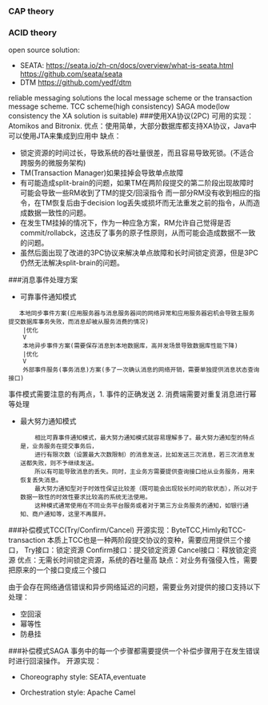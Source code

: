 ### CAP theory
### ACID theory

open source solution:
- SEATA: 
    https://seata.io/zh-cn/docs/overview/what-is-seata.html
    https://github.com/seata/seata
- DTM
    https://github.com/yedf/dtm
    

reliable messaging solutions
the local message scheme or the transaction message scheme.
TCC scheme(high consistency)
 SAGA mode(low consistency
 the XA solution is suitable)
###使用XA协议(2PC)
可用的实现：Atomikos and Bitronix.
优点：使用简单，大部分数据库都支持XA协议，Java中可以使用JTA来集成到应用中
缺点：
- 锁定资源的时间过长，导致系统的吞吐量很差，而且容易导致死锁。(不适合跨服务的微服务架构)
- TM(Transaction Manager)如果挂掉会导致单点故障
- 有可能造成split-brain的问题，如果TM在两阶段提交的第二阶段出现故障时可能会导致一些RM收到了TM的提交/回滚指令
  而一部分RM没有收到相应的指令，在TM恢复后由于decision log丢失或损坏而无法重发之前的指令，从而造成数据一致性的问题。
- 在发生TM挂掉的情况下，作为一种应急方案，RM允许自己觉得是否commit/rollabck，这违反了事务的原子性原则，从而可能会造成数据不一致的问题。
- 虽然后面出现了改进的3PC协议来解决单点故障和长时间锁定资源，但是3PC仍然无法解决split-brain的问题。

 
###消息事件处理方案
 - 可靠事件通知模式
 ```
    本地同步事件方案(应用服务器与消息服务器间的网络异常和应用服务器宕机会导致主服务提交数据库事务失败，而消息却被从服务消费的情况)
     |优化
     V
     本地异步事件方案(需要保存消息到本地数据库，高并发场景导致数据库性能下降)
     |优化
     V
     外部事件服务(事务消息)方案(多了一次确认消息的网络开销，需要单独提供消息状态查询接口)
```
  事件模式需要注意的有两点，1. 事件的正确发送 2. 消费端需要对重复消息进行幂等处理


 - 最大努力通知模式
    ```
        相比可靠事件通知模式，最大努力通知模式就容易理解多了。最大努力通知型的特点是，业务服务在提交事务后，
        进行有限次数（设置最大次数限制）的消息发送，比如发送三次消息，若三次消息发送都失败，则不予继续发送。
        所以有可能导致消息的丢失。同时，主业务方需要提供查询接口给从业务服务，用来恢复丢失消息。
        最大努力通知型对于时效性保证比较差（既可能会出现较长时间的软状态），所以对于数据一致性的时效性要求比较高的系统无法使用。
        这种模式通常使用在不同业务平台服务或者对于第三方业务服务的通知，如银行通知、商户通知等，这里不再展开。
   ```
   
###补偿模式TCC(Try/Confirm/Cancel)
开源实现：ByteTCC,Himly和TCC-transaction
本质上TCC也是一种两阶段提交协议的变种，需要应用提供三个接口，
Try接口：锁定资源
Confirm接口：提交锁定资源
Cancel接口：释放锁定资源
优点：无需长时间锁定资源，系统的吞吐量高
缺点：对业务有强侵入性，需要把原来的一个接口变成三个接口

由于会存在网络通信错误和异步网络延迟的问题，需要业务对提供的接口支持以下处理：
- 空回滚
- 幂等性
- 防悬挂

###补偿模式SAGA
事务中的每一个步骤都需要提供一个补偿步骤用于在发生错误时进行回滚操作。
开源实现：
- Choreography style:
    SEATA,eventuate

- Orchestration style:
    Apache Camel


